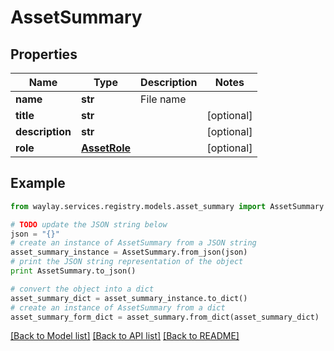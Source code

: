 # AssetSummary


## Properties

Name | Type | Description | Notes
------------ | ------------- | ------------- | -------------
**name** | **str** | File name | 
**title** | **str** |  | [optional] 
**description** | **str** |  | [optional] 
**role** | [**AssetRole**](AssetRole.md) |  | [optional] 

## Example

```python
from waylay.services.registry.models.asset_summary import AssetSummary

# TODO update the JSON string below
json = "{}"
# create an instance of AssetSummary from a JSON string
asset_summary_instance = AssetSummary.from_json(json)
# print the JSON string representation of the object
print AssetSummary.to_json()

# convert the object into a dict
asset_summary_dict = asset_summary_instance.to_dict()
# create an instance of AssetSummary from a dict
asset_summary_form_dict = asset_summary.from_dict(asset_summary_dict)
```
[[Back to Model list]](../README.md#documentation-for-models) [[Back to API list]](../README.md#documentation-for-api-endpoints) [[Back to README]](../README.md)



